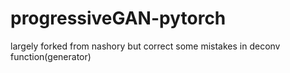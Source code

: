 # progressiveGAN-pytorch
largely forked from nashory but correct some mistakes in deconv function(generator)

